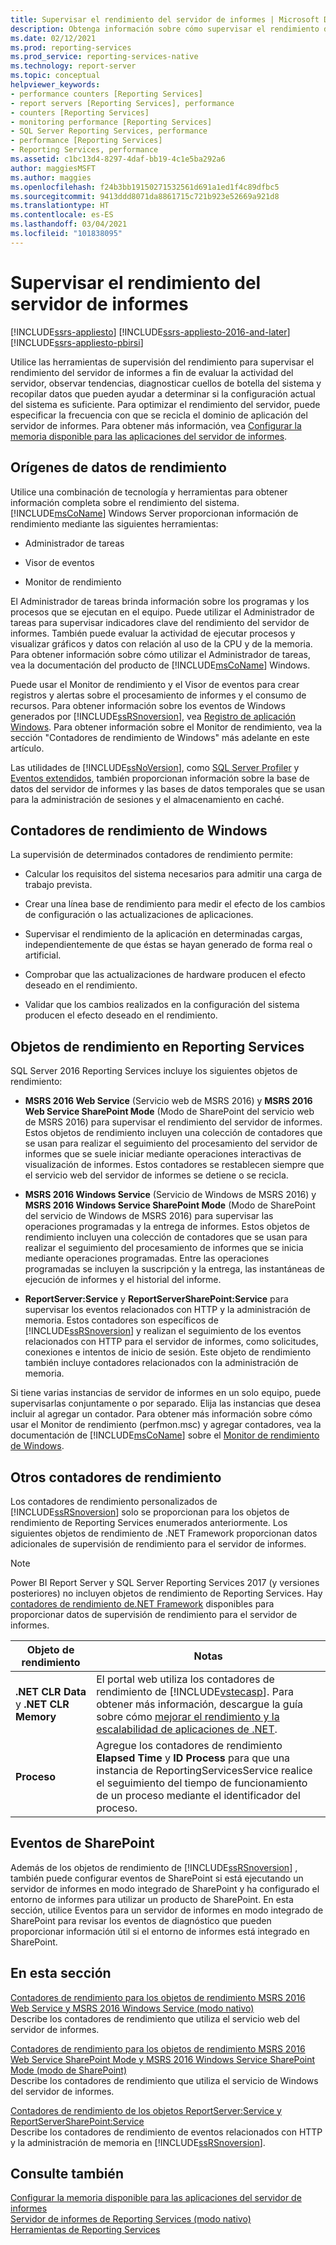 ```yaml
---
title: Supervisar el rendimiento del servidor de informes | Microsoft Docs
description: Obtenga información sobre cómo supervisar el rendimiento del servidor de informes para evaluar su actividad, ver tendencias, diagnosticar cuellos de botella y recopilar datos sobre la configuración del sistema.
ms.date: 02/12/2021
ms.prod: reporting-services
ms.prod_service: reporting-services-native
ms.technology: report-server
ms.topic: conceptual
helpviewer_keywords:
- performance counters [Reporting Services]
- report servers [Reporting Services], performance
- counters [Reporting Services]
- monitoring performance [Reporting Services]
- SQL Server Reporting Services, performance
- performance [Reporting Services]
- Reporting Services, performance
ms.assetid: c1bc13d4-8297-4daf-bb19-4c1e5ba292a6
author: maggiesMSFT
ms.author: maggies
ms.openlocfilehash: f24b3bb19150271532561d691a1ed1f4c89dfbc5
ms.sourcegitcommit: 9413ddd8071da8861715c721b923e52669a921d8
ms.translationtype: HT
ms.contentlocale: es-ES
ms.lasthandoff: 03/04/2021
ms.locfileid: "101838095"
---
```

# <a name="monitoring-report-server-performance"></a>Supervisar el rendimiento del servidor de informes

[!INCLUDE[ssrs-appliesto](../../includes/ssrs-appliesto.md)] [!INCLUDE[ssrs-appliesto-2016-and-later](../../includes/ssrs-appliesto-2016-and-later.md)] [!INCLUDE[ssrs-appliesto-pbirsi](../../includes/ssrs-appliesto-pbirs.md)]

  Utilice las herramientas de supervisión del rendimiento para supervisar el rendimiento del servidor de informes a fin de evaluar la actividad del servidor, observar tendencias, diagnosticar cuellos de botella del sistema y recopilar datos que pueden ayudar a determinar si la configuración actual del sistema es suficiente. Para optimizar el rendimiento del servidor, puede especificar la frecuencia con que se recicla el dominio de aplicación del servidor de informes. Para obtener más información, vea [Configurar la memoria disponible para las aplicaciones del servidor de informes](../../reporting-services/report-server/configure-available-memory-for-report-server-applications.md).  
  
## <a name="sources-of-performance-data"></a>Orígenes de datos de rendimiento  
 Utilice una combinación de tecnología y herramientas para obtener información completa sobre el rendimiento del sistema. [!INCLUDE[msCoName](../../includes/msconame-md.md)] Windows Server proporcionan información de rendimiento mediante las siguientes herramientas:  
  
-   Administrador de tareas  
  
-   Visor de eventos  
  
-   Monitor de rendimiento  
  
 El Administrador de tareas brinda información sobre los programas y los procesos que se ejecutan en el equipo. Puede utilizar el Administrador de tareas para supervisar indicadores clave del rendimiento del servidor de informes. También puede evaluar la actividad de ejecutar procesos y visualizar gráficos y datos con relación al uso de la CPU y de la memoria. Para obtener información sobre cómo utilizar el Administrador de tareas, vea la documentación del producto de [!INCLUDE[msCoName](../../includes/msconame-md.md)] Windows.  
  
 Puede usar el Monitor de rendimiento y el Visor de eventos para crear registros y alertas sobre el procesamiento de informes y el consumo de recursos. Para obtener información sobre los eventos de Windows generados por [!INCLUDE[ssRSnoversion](../../includes/ssrsnoversion-md.md)], vea [Registro de aplicación Windows](../../reporting-services/report-server/windows-application-log.md). Para obtener información sobre el Monitor de rendimiento, vea la sección "Contadores de rendimiento de Windows" más adelante en este artículo.  
  
 Las utilidades de [!INCLUDE[ssNoVersion](../../includes/ssnoversion-md.md)], como [SQL Server Profiler](../../tools/sql-server-profiler/sql-server-profiler.md) y [Eventos extendidos](../../relational-databases/extended-events/extended-events.md), también proporcionan información sobre la base de datos del servidor de informes y las bases de datos temporales que se usan para la administración de sesiones y el almacenamiento en caché.  
  
## <a name="windows-performance-counters"></a>Contadores de rendimiento de Windows  
 La supervisión de determinados contadores de rendimiento permite:  
  
-   Calcular los requisitos del sistema necesarios para admitir una carga de trabajo prevista.  
  
-   Crear una línea base de rendimiento para medir el efecto de los cambios de configuración o las actualizaciones de aplicaciones.  
  
-   Supervisar el rendimiento de la aplicación en determinadas cargas, independientemente de que éstas se hayan generado de forma real o artificial.  
  
-   Comprobar que las actualizaciones de hardware producen el efecto deseado en el rendimiento.  
  
-   Validar que los cambios realizados en la configuración del sistema producen el efecto deseado en el rendimiento.  

  
## <a name="reporting-services-performance-objects"></a>Objetos de rendimiento en Reporting Services  
SQL Server 2016 Reporting Services incluye los siguientes objetos de rendimiento:  
  
-   **MSRS 2016 Web Service** (Servicio web de MSRS 2016) y **MSRS 2016 Web Service SharePoint Mode** (Modo de SharePoint del servicio web de MSRS 2016) para supervisar el rendimiento del servidor de informes. Estos objetos de rendimiento incluyen una colección de contadores que se usan para realizar el seguimiento del procesamiento del servidor de informes que se suele iniciar mediante operaciones interactivas de visualización de informes. Estos contadores se restablecen siempre que el servicio web del servidor de informes se detiene o se recicla.  
  
-   **MSRS 2016 Windows Service** (Servicio de Windows de MSRS 2016) y **MSRS 2016 Windows Service SharePoint Mode** (Modo de SharePoint del servicio de Windows de MSRS 2016) para supervisar las operaciones programadas y la entrega de informes. Estos objetos de rendimiento incluyen una colección de contadores que se usan para realizar el seguimiento del procesamiento de informes que se inicia mediante operaciones programadas. Entre las operaciones programadas se incluyen la suscripción y la entrega, las instantáneas de ejecución de informes y el historial del informe.  
  
-   **ReportServer:Service** y **ReportServerSharePoint:Service** para supervisar los eventos relacionados con HTTP y la administración de memoria. Estos contadores son específicos de [!INCLUDE[ssRSnoversion](../../includes/ssrsnoversion-md.md)] y realizan el seguimiento de los eventos relacionados con HTTP para el servidor de informes, como solicitudes, conexiones e intentos de inicio de sesión. Este objeto de rendimiento también incluye contadores relacionados con la administración de memoria.  
  
 Si tiene varias instancias de servidor de informes en un solo equipo, puede supervisarlas conjuntamente o por separado. Elija las instancias que desea incluir al agregar un contador. Para obtener más información sobre cómo usar el Monitor de rendimiento (perfmon.msc) y agregar contadores, vea la documentación de [!INCLUDE[msCoName](../../includes/msconame-md.md)] sobre el [Monitor de rendimiento de Windows](/previous-versions/windows/it-pro/windows-server-2008-R2-and-2008/cc749249(v=ws.11)).  
  
## <a name="other-performance-counters"></a>Otros contadores de rendimiento  
 Los contadores de rendimiento personalizados de [!INCLUDE[ssRSnoversion](../../includes/ssrsnoversion-md.md)] solo se proporcionan para los objetos de rendimiento de Reporting Services enumerados anteriormente. Los siguientes objetos de rendimiento de .NET Framework proporcionan datos adicionales de supervisión de rendimiento para el servidor de informes.
 
 > [!NOTE]
 > Power BI Report Server y SQL Server Reporting Services 2017 (y versiones posteriores) no incluyen objetos de rendimiento de Reporting Services. Hay [contadores de rendimiento de.NET Framework](/dotnet/framework/debug-trace-profile/performance-counters) disponibles para proporcionar datos de supervisión de rendimiento para el servidor de informes. 
 
|Objeto de rendimiento|Notas|  
|------------------------|-----------|  
|**.NET CLR Data** y **.NET CLR Memory**|El portal web utiliza los contadores de rendimiento de [!INCLUDE[vstecasp](../../includes/vstecasp-md.md)]. Para obtener más información, descargue la guía sobre cómo [mejorar el rendimiento y la escalabilidad de aplicaciones de .NET](https://www.microsoft.com/download/details.aspx?id=11711).|  
|**Proceso**|Agregue los contadores de rendimiento **Elapsed Time** y **ID Process** para que una instancia de ReportingServicesService realice el seguimiento del tiempo de funcionamiento de un proceso mediante el identificador del proceso.|  
  
## <a name="sharepoint-events"></a>Eventos de SharePoint  
 Además de los objetos de rendimiento de [!INCLUDE[ssRSnoversion](../../includes/ssrsnoversion-md.md)] , también puede configurar eventos de SharePoint si está ejecutando un servidor de informes en modo integrado de SharePoint y ha configurado el entorno de informes para utilizar un producto de SharePoint. En esta sección, utilice Eventos para un servidor de informes en modo integrado de SharePoint para revisar los eventos de diagnóstico que pueden proporcionar información útil si el entorno de informes está integrado en SharePoint.  
  
## <a name="in-this-section"></a>En esta sección  
 [Contadores de rendimiento para los objetos de rendimiento MSRS 2016 Web Service y MSRS 2016 Windows Service (modo nativo)](../../reporting-services/report-server/performance-counters-msrs-2011-web-service-performance-objects.md)  
 Describe los contadores de rendimiento que utiliza el servicio web del servidor de informes.  
  
 [Contadores de rendimiento para los objetos de rendimiento MSRS 2016 Web Service SharePoint Mode y MSRS 2016 Windows Service SharePoint Mode (modo de SharePoint)](../../reporting-services/report-server/performance-counters-msrs-2011-sharepoint-mode-performance-objects.md)  
 Describe los contadores de rendimiento que utiliza el servicio de Windows del servidor de informes.  
  
 [Contadores de rendimiento de los objetos ReportServer:Service y ReportServerSharePoint:Service](../../reporting-services/report-server/performance-counters-reportserver-service-performance-objects.md)  
 Describe los contadores de rendimiento de eventos relacionados con HTTP y la administración de memoria en [!INCLUDE[ssRSnoversion](../../includes/ssrsnoversion-md.md)].  
  
## <a name="see-also"></a>Consulte también  
 [Configurar la memoria disponible para las aplicaciones del servidor de informes](../../reporting-services/report-server/configure-available-memory-for-report-server-applications.md)   
 [Servidor de informes de Reporting Services &#40;modo nativo&#41;](../../reporting-services/report-server/reporting-services-report-server-native-mode.md)   
 [Herramientas de Reporting Services](../../reporting-services/tools/reporting-services-tools.md)  
